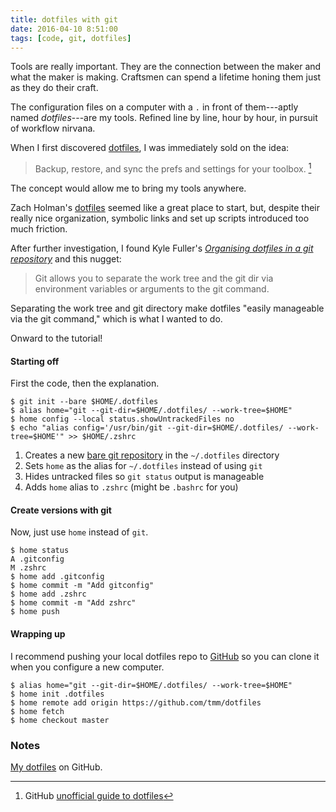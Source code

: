 ```yaml
---
title: dotfiles with git
date: 2016-04-10 8:51:00
tags: [code, git, dotfiles]
---
```


Tools are really important. They are the connection between the maker and what the maker is making. Craftsmen can spend a lifetime honing them just as they do their craft.

The configuration files on a computer with a `.` in front of them---aptly named *dotfiles*---are my tools. Refined line by line, hour by hour, in pursuit of workflow nirvana.

When I first discovered [dotfiles](http://dotfiles.github.io), I was immediately sold on the idea:

> Backup, restore, and sync the prefs and settings for your toolbox. [^1]

The concept would allow me to bring my tools anywhere.

Zach Holman's [dotfiles](https://github.com/holman/dotfiles) seemed like a great place to start, but, despite their really nice organization, symbolic links and set up scripts introduced too much friction.

After further investigation, I found Kyle Fuller's [*Organising dotfiles in a git repository*](https://fuller.li/posts/organising-dotfiles-in-a-git-repository/) and this nugget:

> Git allows you to separate the work tree and the git dir via environment variables or arguments to the git command.

Separating the work tree and git directory make dotfiles "easily manageable via the git command," which is what I wanted to do.

Onward to the tutorial!

#### Starting off

First the code, then the explanation.

``` shell
$ git init --bare $HOME/.dotfiles
$ alias home="git --git-dir=$HOME/.dotfiles/ --work-tree=$HOME"
$ home config --local status.showUntrackedFiles no
$ echo "alias config='/usr/bin/git --git-dir=$HOME/.dotfiles/ --work-tree=$HOME'" >> $HOME/.zshrc
```

1. Creates a new [bare git repository](http://www.saintsjd.com/2011/01/what-is-a-bare-git-repository/) in the `~/.dotfiles` directory
2. Sets `home` as the alias for `~/.dotfiles` instead of using `git`
3. Hides untracked files so `git status` output is manageable
4. Adds `home` alias to `.zshrc` (might be `.bashrc` for you)

#### Create versions with git

Now, just use `home` instead of `git`.

``` shell
$ home status
A .gitconfig
M .zshrc
$ home add .gitconfig
$ home commit -m "Add gitconfig"
$ home add .zshrc
$ home commit -m "Add zshrc"
$ home push
```

#### Wrapping up

I recommend pushing your local dotfiles repo to [GitHub](https://github.com) so you can clone it when you configure a new computer.

``` shell
$ alias home="git --git-dir=$HOME/.dotfiles/ --work-tree=$HOME"
$ home init .dotfiles
$ home remote add origin https://github.com/tmm/dotfiles
$ home fetch
$ home checkout master
```

### Notes

[My dotfiles](https://github.com/tmm/dotfiles) on GitHub.

[^1]: GitHub [unofficial guide to dotfiles](http://dotfiles.github.io)
